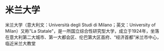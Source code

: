 # 米兰大学

米兰大学（意大利文：Università degli Studi di Milano；英文：University of Milan）又称"La Statale"，是一所国立综合性研究型大学，成立于1924年，坐落在意大利第二大城市、第一大都会区、伦巴第大区首府、“经济首都”米兰市中心，临近米兰大教堂